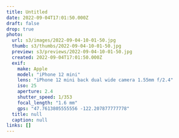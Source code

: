 ```yaml
---
title: Untitled
date: 2022-09-04T17:01:50.000Z
draft: false
drop: true
photo:
  url: s3/images/2022-09-04-10-01-50.jpg
  thumb: s3/thumbs/2022-09-04-10-01-50.jpg
  preview: s3/previews/2022-09-04-10-01-50.jpg
  created: 2022-09-04T17:01:50.000Z
  exif:
    make: Apple
    model: "iPhone 12 mini"
    lens: "iPhone 12 mini back dual wide camera 1.55mm f/2.4"
    iso: 25
    aperture: 2.4
    shutter_speed: 1/353
    focal_length: "1.6 mm"
    gps: "47.7613805555556 -122.207877777778"
  title: null
  caption: null
links: []
---
```

